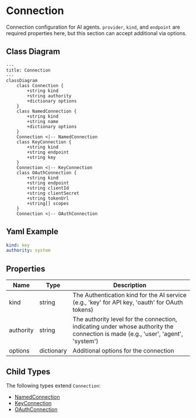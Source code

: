 # Connection

Connection configuration for AI agents.
`provider`, `kind`, and `endpoint` are required properties here,
but this section can accept additional via options.

## Class Diagram

```mermaid
---
title: Connection
---
classDiagram
    class Connection {
        +string kind
        +string authority
        +dictionary options
    }
    class NamedConnection {
        +string kind
        +string name
        +dictionary options
    }
    Connection <|-- NamedConnection
    class KeyConnection {
        +string kind
        +string endpoint
        +string key
    }
    Connection <|-- KeyConnection
    class OAuthConnection {
        +string kind
        +string endpoint
        +string clientId
        +string clientSecret
        +string tokenUrl
        +string[] scopes
    }
    Connection <|-- OAuthConnection
```



## Yaml Example
```yaml
kind: key
authority: system

```




## Properties

| Name | Type | Description |
| ---- | ---- | ----------- |
| kind | string | The Authentication kind for the AI service (e.g., &#39;key&#39; for API key, &#39;oauth&#39; for OAuth tokens)  |
| authority | string | The authority level for the connection, indicating under whose authority the connection is made (e.g., &#39;user&#39;, &#39;agent&#39;, &#39;system&#39;)  |
| options | dictionary | Additional options for the connection  |



## Child Types

The following types extend `Connection`:
- [NamedConnection](NamedConnection.md)
- [KeyConnection](KeyConnection.md)
- [OAuthConnection](OAuthConnection.md)

